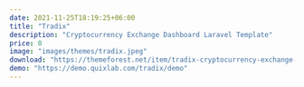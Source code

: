 ```yaml
---
date: 2021-11-25T18:19:25+06:00
title: "Tradix"
description: "Cryptocurrency Exchange Dashboard Laravel Template"
price: 0
image: "images/themes/tradix.jpeg"
download: "https://themeforest.net/item/tradix-cryptocurrency-exchange-dashboard-laravel-template/34445328"
demo: "https://demo.quixlab.com/tradix/demo"
---
```


